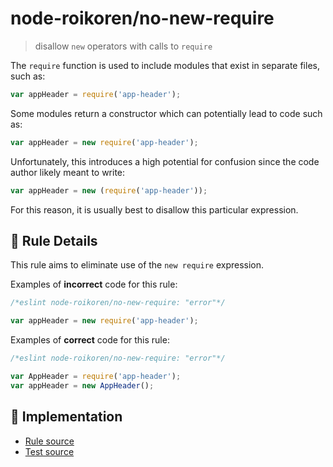 # node-roikoren/no-new-require
> disallow `new` operators with calls to `require`

The `require` function is used to include modules that exist in separate files, such as:

```js
var appHeader = require('app-header');
```

Some modules return a constructor which can potentially lead to code such as:

```js
var appHeader = new require('app-header');
```

Unfortunately, this introduces a high potential for confusion since the code author likely meant to write:

```js
var appHeader = new (require('app-header'));
```

For this reason, it is usually best to disallow this particular expression.

## 📖 Rule Details

This rule aims to eliminate use of the `new require` expression.

Examples of **incorrect** code for this rule:

```js
/*eslint node-roikoren/no-new-require: "error"*/

var appHeader = new require('app-header');
```

Examples of **correct** code for this rule:

```js
/*eslint node-roikoren/no-new-require: "error"*/

var AppHeader = require('app-header');
var appHeader = new AppHeader();
```

## 🔎 Implementation

- [Rule source](../../src/rules/no-new-require.ts)
- [Test source](../../tests/src/rules/no-new-require.ts)
